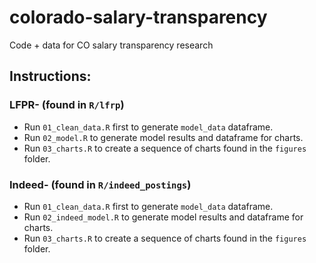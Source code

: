# colorado-salary-transparency
Code + data for CO salary transparency research

## Instructions:

### LFPR- (found in `R/lfrp`)
- Run `01_clean_data.R` first to generate `model_data` dataframe. 
- Run `02_model.R` to generate model results and dataframe for charts.
- Run `03_charts.R` to create a sequence of charts found in the `figures` folder. 


### Indeed- (found in `R/indeed_postings`)
- Run `01_clean_data.R` first to generate `model_data` dataframe. 
- Run `02_indeed_model.R` to generate model results and dataframe for charts.
- Run `03_charts.R` to create a sequence of charts found in the `figures` folder. 